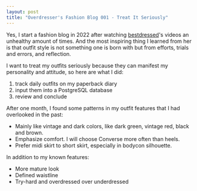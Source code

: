 ```yaml
---
layout: post
title: "Overdresser's Fashion Blog 001 - Treat It Seriously"
---
```


Yes, I start a fashion blog in 2022 after watching [bestdressed](https://www.youtube.com/@bestdressed)'s videos an unhealthy amount of times. And the most inspiring thing I learned from her is that outfit style is not something one is born with but from efforts, trials and errors, and reflection.

I want to treat my outfits seriously because they can manifest my personality and attitude, so here are what I did:

1. track daily outfits on my paperback diary
2. input them into a PostgreSQL database 
3. review and conclude

After one month, I found some patterns in my outfit features that I had overlooked in the past:

- Mainly like vintage and dark colors, like dark green, vintage red, black and brown.
- Emphasize comfort. I will choose Converse more often than heels.
- Prefer midi skirt to short skirt, especially in bodycon silhouette.

In addition to my known features:
- More mature look
- Defined waistline
- Try-hard and overdressed over underdressed
